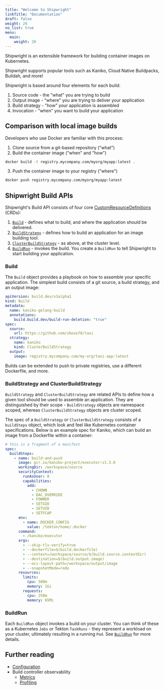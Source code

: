 ```yaml
---
title: "Welcome to Shipwright"
linkTitle: "Documentation"
draft: false
weight: 20
no_list: true
menu:
  main:
    weight: 20
---
```




Shipwright is an extensible framework for building container images on Kubernetes.

Shipwright supports popular tools such as Kaniko, Cloud Native Buildpacks, Buildah, and more!

Shipwright is based around four elements for each build:

1. Source code - the "what" you are trying to build
1. Output image - "where" you are trying to deliver your application
1. Build strategy - "how" your application is assembled
1. Invocation - "when" you want to build your application

## Comparison with local image builds

Developers who use Docker are familiar with this process:

1. Clone source from a git-based repository ("what")
2. Build the container image ("when" and "how")

  ```bash
  docker build -t registry.mycompany.com/myorg/myapp:latest .
  ```

3. Push the container image to your registry ("where")

  ```bash
  docker push registry.mycompany.com/myorg/myapp:latest
  ```

## Shipwright Build APIs

Shipwright's Build API consists of four core
[CustomResourceDefinitions](https://kubernetes.io/docs/concepts/extend-kubernetes/api-extension/custom-resources/#customresourcedefinitions)
(CRDs):

1. [`Build`](/docs/api/build/) - defines what to build, and where the application should be delivered.
1. [`BuildStrategy`](/docs/api/buildstrategies/) - defines how to build an application for an image building tool.
1. [`ClusterBuildStrategy`](/docs/api/buildstrategies/) - as above, at the cluster level.
1. [`BuildRun`](/docs/api/buildrun/) - invokes the build.
   You create a `BuildRun` to tell Shipwright to start building your application.

### Build

The `Build` object provides a playbook on how to assemble your specific application. The simplest
build consists of a git source, a build strategy, and an output image:

```yaml
apiVersion: build.dev/v1alpha1
kind: Build
metadata:
  name: kaniko-golang-build
  annotations:
    build.build.dev/build-run-deletion: "true"
spec:
  source:
    url: https://github.com/sbose78/taxi
  strategy:
    name: kaniko
    kind: ClusterBuildStrategy
  output:
    image: registry.mycompany.com/my-org/taxi-app:latest
```

Builds can be extended to push to private registries, use a different Dockerfile, and more.

### BuildStrategy and ClusterBuildStrategy

`BuildStrategy` and `ClusterBuildStrategy` are related APIs to define how a given tool should be
used to assemble an application. They are distinguished by their scope - `BuildStrategy` objects
are namespace scoped, whereas `ClusterBuildStrategy` objects are cluster scoped.

The spec of a `BuildStrategy` or `ClusterBuildStrategy` consists of a `buildSteps` object, which look and feel like Kubernetes container
specifications. Below is an example spec for Kaniko, which can build an image from a
Dockerfile within a container:

```yaml
# this is a fragment of a manifest
spec:
  buildSteps:
    - name: build-and-push
      image: gcr.io/kaniko-project/executor:v1.3.0
      workingDir: /workspace/source
      securityContext:
        runAsUser: 0
        capabilities:
          add:
            - CHOWN
            - DAC_OVERRIDE
            - FOWNER
            - SETGID
            - SETUID
            - SETFCAP
      env:
        - name: DOCKER_CONFIG
          value: /tekton/home/.docker
      command:
        - /kaniko/executor
      args:
        - --skip-tls-verify=true
        - --dockerfile=$(build.dockerfile)
        - --context=/workspace/source/$(build.source.contextDir)
        - --destination=$(build.output.image)
        - --oci-layout-path=/workspace/output/image
        - --snapshotMode=redo
      resources:
        limits:
          cpu: 500m
          memory: 1Gi
        requests:
          cpu: 250m
          memory: 65Mi
```

### BuildRun

Each `BuildRun` object invokes a build on your cluster. You can think of these as a Kubernetes
`Jobs` or Tekton `TaskRuns` - they represent a workload on your cluster, ultimately resulting in a
running `Pod`. See [`BuildRun`](/docs/api/buildrun/) for more details.

## Further reading

- [Configuration](/docs/configuration/)
- Build controller observability
  - [Metrics](/docs/metrics/)
  - [Profiling](/docs/profiling/)
